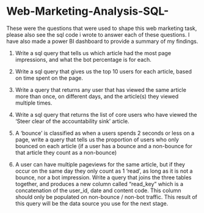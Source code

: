 # Web-Marketing-Analysis-SQL-
These were the questions that were used to shape this web marketing task, please also see the sql code i wrote to answer each of these questions. I have also made a power BI dashboard to provide a summary of my findings. 

1) Write a sql query that tells us which article had the most page impressions, and what the bot percentage is for each.

2) Write a sql query that gives us the top 10 users for each article, based on time spent on the page.

3) Write a query that returns any user that has viewed the same article more than once, on different days, and the article(s) they viewed multiple times.

4) Write a sql query that returns the list of core users who have viewed the ‘Steer clear of the accountability sink’ article.

5) A ‘bounce’ is classified as when a users spends 2 seconds or less on a page, write a query that tells us the proportion of users who only bounced on each article (if a user has a bounce and a non-bounce for that article they count as a non-bounce)

6) A user can have multiple pageviews for the same article, but if they occur on the same day they only count as 1 ‘read’, as long as it is not a bounce, nor a bot impression. Write a query that joins the three tables together, and produces a new column called “read_key” which is a concatenation of the user_id, date and content code. This column should only be populated on non-bounce / non-bot traffic. This result of this query will be the data source you use for the next stage.
